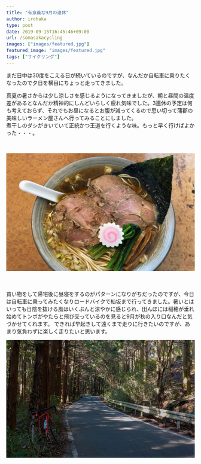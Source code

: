 ```yaml
---
title: "有意義な9月の連休"
author: irohaka
type: post
date: 2019-09-15T16:45:46+09:00
url: /somasakacycling
images: ["images/featured.jpg"]
featured_image: "images/featured.jpg"
tags: ["サイクリング"]
---
```


まだ日中は30度をこえる日が続いているのですが、なんだか自転車に乗りたくなったので夕日を横目にちょっと走ってきました。
<!--more-->

真夏の暑さからは少し涼しさを感じるようになってきましたが、朝と昼間の温度差があるとなんだか精神的にしんどいらしく疲れ気味でした。3連休の予定は何も考えておらず、それでもお昼になるとお腹が減ってくるので思い切って蒲郡の美味しいラーメン屋さんへ行ってみることにしました。  
煮干しのダシがきいていて正統かつ王道を行くような味。もっと早く行けばよかった・・・。

<br>

![食べたかったしょうゆラーメン](images/2019-09-15-02.jpg)  
&nbsp;<br>

  
<br>
買い物をして帰宅後に昼寝をするのがパターンになりがちだったのですが、今日は自転車に乗ってみたくなりロードバイクで杣坂まで行ってきました。暑いとはいっても日陰を抜ける風はいくぶんと涼やかに感じられ、田んぼには稲穂が垂れ始めてトンボがやたらと飛び交っているのを見ると9月が秋の入り口なんだと気づかせてくれます。  
できれば早起きして遠くまで走りに行きたいのですが、あまり気負わずに楽しく走りたいと思います。  
  
<br>

![そま坂は秋らしくなってきました。](images/2019-09-15-01.jpg)  
